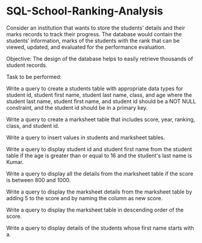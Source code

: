 # SQL-School-Ranking-Analysis
 Consider an institution that wants to store the students’ details and their marks records to track their progress. The database would contain the students’ information, marks of the students with the rank that can be viewed, updated, and evaluated for the performance evaluation.

Objective: The design of the database helps to easily retrieve thousands of student records.

Task to be performed:

Write a query to create a students table with appropriate data types for student id, student first name, student last name, class, and age where the student last name, student first name, and student id should be a NOT NULL constraint, and the student id should be in a primary key.

Write a query to create a marksheet table that includes score, year, ranking, class, and student id.

Write a query to insert values in students and marksheet tables.

Write a query to display student id and student first name from the student table if the age is greater than or equal to 16 and the student's last name is Kumar.

Write a query to display all the details from the marksheet table if the score is between 800 and 1000.

Write a query to display the marksheet details from the marksheet table by adding 5 to the score and by naming the column as new score.

Write a query to display the marksheet table in descending order of the score.

Write a query to display details of the students whose first name starts with a.
